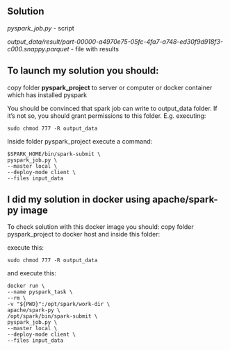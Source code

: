 ## Solution
*pyspark_job.py* - script

*output_data/result/part-00000-a4970e75-05fc-4fa7-a748-ed30f9d918f3-c000.snappy.parquet* - file with results

## To launch my solution you should: 
copy folder **pyspark_project** to server or computer or docker container which has installed pyspark

You should be convinced that spark job can write to output_data folder. 
If it’s not so, you should grant permissions to this folder. E.g. executing:
```
sudo chmod 777 -R output_data
```

Inside folder pyspark_project execute a command:
```
$SPARK_HOME/bin/spark-submit \
pyspark_job.py \
--master local \
--deploy-mode client \
--files input_data
```



## I did my solution in docker using apache/spark-py image

To check solution with this docker image you should:
copy folder pyspark_project to docker host and inside this folder:

execute  this:
```
sudo chmod 777 -R output_data
```

and execute  this:
```
docker run \
--name pyspark_task \
--rm \
-v "${PWD}":/opt/spark/work-dir \
apache/spark-py \
/opt/spark/bin/spark-submit \
pyspark_job.py \
--master local \
--deploy-mode client \
--files input_data
```
